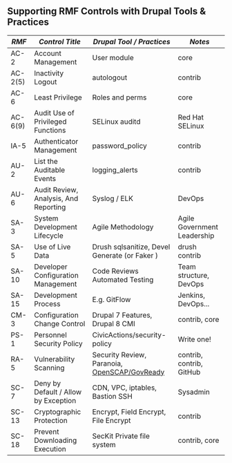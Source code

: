 ## Supporting RMF Controls with Drupal Tools & Practices

| *RMF*   | *Control Title*                       | *Drupal Tool / Practices*                     | *Notes*                       |
|---------|---------------------------------------|----------------------------------------------|-----------------------------|
| AC-2    | Account Management                    | User module                                  | core                        |
| AC-2(5) | Inactivity Logout                     | autologout                                   | contrib                     |
| AC-6    | Least Privilege                       | Roles and perms                              | core                        |
| AC-6(9) | Audit Use of Privileged Functions     | SELinux auditd                               | Red Hat SELinux             |
| IA-5    | Authenticator Management              | password_policy                              | contrib                     |
| AU-2    | List the Auditable Events             | logging_alerts                               | contrib                     |
| AU-6    | Audit Review, Analysis, And Reporting | Syslog / ELK                                 | DevOps                      |
| SA-3    | System Development Lifecycle          | Agile Methodology                            | Agile Government Leadership |
| SA-5    | Use of Live Data                      | Drush sqlsanitize, Devel Generate (or Faker ) | drush contrib               |
| SA-10   | Developer Configuration Management    | Code Reviews Automated Testing               | Team structure, DevOps       |
| SA-15   | Development Process                   | E.g. GitFlow                                 | Jenkins, DevOps...          |
| CM-3    | Configuration Change Control          | Drupal 7 Features, Drupal 8 CMI              | contrib, core                |
| PS-1    | Personnel Security Policy             | CivicActions/security-policy                 | Write one!                  |
| RA-5    | Vulnerability Scanning                | Security Review, Paranoia, [OpenSCAP/GovReady](https://galaxy.ansible.com/CivicActions/)  | contrib, contrib, GitHub      |
| SC-7    | Deny by Default / Allow by Exception  | CDN, VPC, iptables, Bastion SSH              | Sysadmin                    |
| SC-13   | Cryptographic Protection              | Encrypt, Field Encrypt, File Encrypt         | contrib                     |
| SC-18   | Prevent Downloading Execution         | SecKit Private file system                   | contrib, core                |
